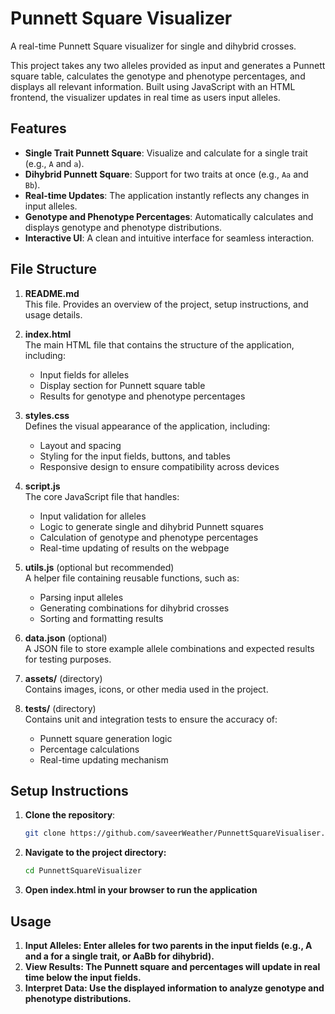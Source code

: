 # Punnett Square Visualizer

A real-time Punnett Square visualizer for single and dihybrid crosses.

This project takes any two alleles provided as input and generates a Punnett square table, calculates the genotype and phenotype percentages, and displays all relevant information. Built using JavaScript with an HTML frontend, the visualizer updates in real time as users input alleles.

## Features

- **Single Trait Punnett Square**: Visualize and calculate for a single trait (e.g., `A` and `a`).
- **Dihybrid Punnett Square**: Support for two traits at once (e.g., `Aa` and `Bb`).
- **Real-time Updates**: The application instantly reflects any changes in input alleles.
- **Genotype and Phenotype Percentages**: Automatically calculates and displays genotype and phenotype distributions.
- **Interactive UI**: A clean and intuitive interface for seamless interaction.

## File Structure

1. **README.md**  
   This file. Provides an overview of the project, setup instructions, and usage details.

2. **index.html**  
   The main HTML file that contains the structure of the application, including:  
   - Input fields for alleles  
   - Display section for Punnett square table  
   - Results for genotype and phenotype percentages  

3. **styles.css**  
   Defines the visual appearance of the application, including:  
   - Layout and spacing  
   - Styling for the input fields, buttons, and tables  
   - Responsive design to ensure compatibility across devices  

4. **script.js**  
   The core JavaScript file that handles:  
   - Input validation for alleles  
   - Logic to generate single and dihybrid Punnett squares  
   - Calculation of genotype and phenotype percentages  
   - Real-time updating of results on the webpage  

5. **utils.js** (optional but recommended)  
   A helper file containing reusable functions, such as:  
   - Parsing input alleles  
   - Generating combinations for dihybrid crosses  
   - Sorting and formatting results  

6. **data.json** (optional)  
   A JSON file to store example allele combinations and expected results for testing purposes.

7. **assets/** (directory)  
   Contains images, icons, or other media used in the project.

8. **tests/** (directory)  
   Contains unit and integration tests to ensure the accuracy of:  
   - Punnett square generation logic  
   - Percentage calculations  
   - Real-time updating mechanism  

## Setup Instructions

1. **Clone the repository**:  
   ```bash
   git clone https://github.com/saveerWeather/PunnettSquareVisualiser.git
2. **Navigate to the project directory:**
   ```bash
   cd PunnettSquareVisualizer
3. **Open index.html in your browser to run the application**
   
## Usage
1. **Input Alleles: Enter alleles for two parents in the input fields (e.g., A and a for a single trait, or AaBb for dihybrid).**
2. **View Results: The Punnett square and percentages will update in real time below the input fields.**
3. **Interpret Data: Use the displayed information to analyze genotype and phenotype distributions.**


